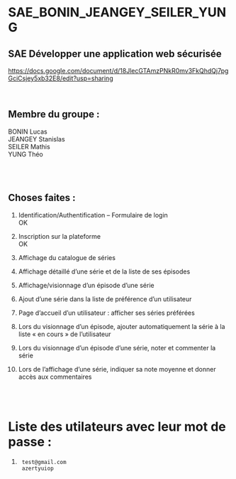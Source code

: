# SAE_BONIN_JEANGEY_SEILER_YUNG

## SAE Développer une application web sécurisée 

https://docs.google.com/document/d/18JlecGTAmzPNkR0mv3FkQhdQj7pgGciCsjey5xb32E8/edit?usp=sharing

<br>

## Membre du groupe : 
BONIN Lucas  
JEANGEY Stanislas  
SEILER Mathis  
YUNG Théo  

<br>
<br>

## Choses faites :

1. Identification/Authentification – Formulaire de login  
    OK

2. Inscription sur la plateforme  
    OK

3. Affichage du catalogue de séries

4. Affichage détaillé d’une série et de la liste de ses épisodes

5. Affichage/visionnage d’un épisode d’une série

6. Ajout d’une série dans la liste de préférence d’un utilisateur

7. Page d’accueil d’un utilisateur : afficher ses séries préférées

8. Lors du visionnage d’un épisode, ajouter automatiquement la série à la liste « en
cours » de l’utilisateur

9. Lors du visionnage d’un épisode d’une série, noter et commenter la série

10. Lors de l’affichage d’une série, indiquer sa note moyenne et donner accès aux
commentaires

<br>
<br>

# Liste des utilateurs avec leur mot de passe :
1.      test@gmail.com  
        azertyuiop

